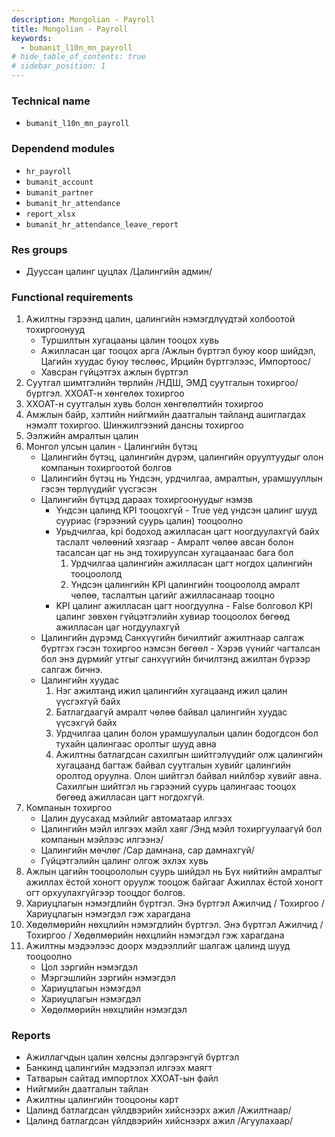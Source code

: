 ```yaml
---
description: Mongolian - Payroll
title: Mongolian - Payroll
keywords:
  - bumanit_l10n_mn_payroll
# hide_table_of_contents: true
# sidebar_position: 1
---
```


### Technical name

- `bumanit_l10n_mn_payroll`

### Dependend modules

- `hr_payroll`
- `bumanit_account`
- `bumanit_partner`
- `bumanit_hr_attendance`
- `report_xlsx`
- `bumanit_hr_attendance_leave_report`

### Res groups

- Дууссан цалинг цуцлах /Цалингийн админ/

### Functional requirements

1. Ажилтны гэрээнд цалин, цалингийн нэмэгдлүүдтэй холбоотой тохиргоонууд
    - Туршилтын хугацааны цалин тооцох хувь
    - Ажилласан цаг тооцох арга /Ажлын бүртгэл буюу коор шийдэл, Цагийн хуудас буюу төслөөс, Ирцийн бүртгэлээс, Импортоос/
    - Хавсран гүйцэтгэх ажлын бүртгэл
2. Суутгал шимтгэлийн төрлийн /НДШ, ЭМД суутгалын тохиргоо/ бүртгэл. ХХОАТ-н хөнгөлөх тохиргоо
3. ХХОАТ-н суутгалын хувь болон хөнгөлөлтийн тохиргоо
4. Амжлын байр, хэлтийн нийгмийн даатгалын тайланд ашиглагдах нэмэлт тохиргоо. Шинжилгээний дансны тохиргоо
5. Ээлжийн амралтын цалин
6. Монгол улсын цалин - Цалингийн бүтэц
    - Цалингийн бүтэц, цалингийн дүрэм, цалингийн оруултуудыг олон компанын тохиргоотой болгов
    - Цалингийн бүтэц нь Үндсэн, урдчилгаа, амралтын, урамшууллын гэсэн төрлүүдийг үүсгэсэн
    - Цалингийн бүтцэд дараах тохиргоонуудыг нэмэв 
        - Үндсэн цалинд KPI тооцохгүй - True үед үндсэн цалинг шууд сууриас (гэрээний суурь цалин) тооцоолно
        - Урьдчилгаа, kpi бодоход ажилласан цагт ноогдуулахгүй байх таслалт чөлөөний хязгаар - Амралт чөлөө авсан болон тасалсан цаг нь энд тохируулсан хугацаанаас бага бол
            1. Урдчилгаа цалингийн ажилласан цагт ногдох цалингийн тооцоололд
            2. Үндсэн цалингийн KPI цалингийн тооцоололд
        амралт чөлөө, таслалтын цагийг ажилласанаар тооцно
        - KPI цалинг ажилласан цагт ноогдуулна - False болговол KPI цалинг зөвхөн гүйцэтгэлийн хувиар тооцоолох бөгөөд ажилласан цаг ногдуулахгүй
    - Цалингийн дүрэмд Санхүүгийн бичилтийг ажилтнаар салгаж бүртгэх гэсэн тохиргоо нэмсэн бөгөөл - Хэрэв үүнийг чагталсан бол энэ дүрмийг утгыг санхүүгийн бичилтэнд ажилтан бүрээр салгаж бичнэ. 
    - Цалингийн хуудас
        1. Нэг ажилтанд ижил цалингийн хугацаанд ижил цалин үүсгэхгүй байх
        2. Батлагдаагүй амралт чөлөө байвал цалингийн хуудас үүсэхгүй байх
        3. Урдчилгаа цалин болон урамшуулалын цалин бодогдсон бол тухайн цалингаас оролтыг шууд авна
        4. Ажилтны батлагдсан сахилгын шийтгэлүүдийг олж цалингийн хугацаанд багтаж байвал суутгалын хувийг цалингийн оролтод оруулна. Олон шийтгэл байвал нийлбэр хувийг авна. Сахилгын шийтгэл нь гэрээний суурь цалингаас тооцох бөгөөд ажилласан цагт ногдохгүй. 
7. Компанын тохиргоо 
    - Цалин дуусахад мэйлийг автоматаар илгээх
    - Цалингийн мэйл илгээх мэйл хаяг /Энд мэйл тохиргуулаагүй бол компанын мэйлээс илгээнэ/
    - Цалингийн мөчлөг /Сар дамнана, сар дамнахгүй/
    - Гүйцэтгэлийн цалинг олгож эхлэх хувь
8. Ажлын цагийн тооцоололын суурь шийдэл нь Бүх нийтийн амралтыг ажиллах ёстой хоногт оруулж тооцож байгааг Ажиллах ёстой хоногт огт орхуулахгүйгээр тооцдог болгов.
9. Хариуцлагын нэмэгдлийн бүртгэл. Энэ бүртгэл Ажилчид / Тохиргоо / Хариуцлагын нэмэгдэл гэж харагдана
10. Хөдөлмөрийн нөхцлийн нэмэгдлийн бүртгэл. Энэ бүртгэл Ажилчид / Тохиргоо / Хөдөлмөрийн нөхцлийн нэмэгдэл гэж харагдана
11. Ажилтны мэдээлээс доорх мэдээллийг шалгаж цалинд шууд тооцоолно
    - Цол зэргийн нэмэгдэл
    - Мэргэшлийн зэргийн нэмэгдэл
    - Хариуцлагын нэмэгдэл
    - Хариуцлагын нэмэгдэл
    - Хөдөлмөрийн нөхцлийн нэмэгдэл


### Reports

- Ажиллагчдын цалин хөлсны дэлгэрэнгүй бүртгэл
- Банкинд цалингийн мэдээлэл илгээх маягт
- Татварын сайтад импортлох ХХОАТ-ын файл
- Нийгмийн даатгалын тайлан
- Ажилтны цалингийн тооцооны карт
- Цалинд батлагдсан үйлдвэрийн хийснээрх ажил /Ажилтнаар/
- Цалинд батлагдсан үйлдвэрийн хийснээрх ажил /Агуулахаар/